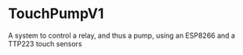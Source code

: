 # TouchPumpV1
A system to control a relay, and thus a pump, using an ESP8266 and a TTP223 touch sensors
